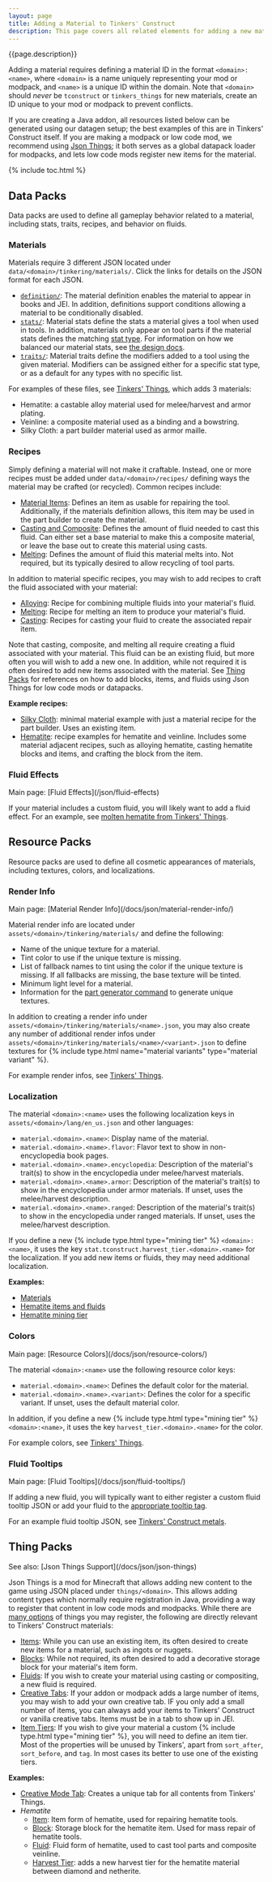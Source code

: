 ```yaml
---
layout: page
title: Adding a Material to Tinkers' Construct
description: This page covers all related elements for adding a new material to Tinkers' Construct.
---
```


{{page.description}}

Adding a material requires defining a material ID in the format `<domain>:<name>`, where `<domain>` is a name uniquely representing your mod or modpack, and `<name>` is a unique ID within the domain. Note that `<domain>` should *never* be `tconstruct` or `tinkers_things` for new materials, create an ID unique to your mod or modpack to prevent conflicts.

If you are creating a Java addon, all resources listed below can be generated using our datagen setup; the best examples of this are in Tinkers' Construct itself. If you are making a modpack or low code mod, we recommend using [Json Things](https://www.curseforge.com/minecraft/mc-mods/json-things); it both serves as a global datapack loader for modpacks, and lets low code mods register new items for the material.

{% include toc.html %}

## Data Packs

Data packs are used to define all gameplay behavior related to a material, including stats, traits, recipes, and behavior on fluids.

### Materials

Materials require 3 different JSON located under `data/<domain>/tinkering/materials/`. Click the links for details on the JSON format for each JSON.

* [`definition/`](/docs/json/materials#definition): The material definition enables the material to appear in books and JEI. In addition, definitions support conditions allowing a material to be conditionally disabled.
* [`stats/`](/docs/json/materials#stats): Material stats define the stats a material gives a tool when used in tools. In addition, materials only appear on tool parts if the material stats defines the matching [stat type](/docs/json/stat-types/). For information on how we balanced our material stats, see [the design docs](/docs/design/#materials).
* [`traits/`](/docs/json/materials#traits): Material traits define the modifiers added to a tool using the given material. Modifiers can be assigned either for a specific stat type, or as a default for any types with no specific list.

For examples of these files, see [Tinkers' Things](https://github.com/SlimeKnights/TinkersThings/tree/1.20/src/data/tinkers_things/tinkering/materials), which adds 3 materials:

* Hematite: a castable alloy material used for melee/harvest and armor plating.
* Veinline: a composite material used as a binding and a bowstring.
* Silky Cloth: a part builder material used as armor maille.

### Recipes

Simply defining a material will not make it craftable. Instead, one or more recipes must be added under `data/<domain>/recipes/` defining ways the material may be crafted (or recycled). Common recipes include:

* [Material Items](/docs/json/recipes/materials/#items): Defines an item as usable for repairing the tool. Additionally, if the materials definition allows, this item may be used in the part builder to create the material.
* [Casting and Composite](/docs/json/recipes/materials/#casting-and-composite): Defines the amount of fluid needed to cast this fluid. Can either set a base material to make this a composite material, or leave the base out to create this material using casts.
* [Melting](/docs/json/recipes/materials/#melting): Defines the amount of fluid this material melts into. Not required, but its typically desired to allow recycling of tool parts.

In addition to material specific recipes, you may wish to add recipes to craft the fluid associated with your material:

* [Alloying](/docs/json/recipes/alloying/): Recipe for combining multiple fluids into your material's fluid.
* [Melting](/docs/json/recipes/item-melting/#item-melting): Recipe for melting an item to produce your material's fluid.
* [Casting](/docs/json/recipes/casting/#item-casting): Recipes for casting your fluid to create the associated repair item.

Note that casting, composite, and melting all require creating a fluid associated with your material. This fluid can be an existing fluid, but more often you will wish to add a new one. In addition, while not required it is often desired to add new items associated with the material. See [Thing Packs](#thing-packs) for references on how to add blocks, items, and fluids using Json Things for low code mods or datapacks.

**Example recipes:**
* [Silky Cloth](https://github.com/SlimeKnights/TinkersThings/blob/1.20/src/data/tinkers_things/recipes/silky_cloth_material.json): minimal material example with just a material recipe for the part builder. Uses an existing item.
* [Hematite](https://github.com/SlimeKnights/TinkersThings/tree/1.20/src/data/tinkers_things/recipes/hematite): recipe examples for hematite and veinline. Includes some material adjacent recipes, such as alloying hematite, casting hematite blocks and items, and crafting the block from the item.

### Fluid Effects
<div class="hatnote" markdown=1>
Main page: [Fluid Effects](/json/fluid-effects)
</div>

If your material includes a custom fluid, you will likely want to add a fluid effect. For an example, see [molten hematite from Tinkers' Things](https://github.com/SlimeKnights/TinkersThings/blob/1.20/src/data/tinkers_things/tinkering/fluid_effects/molten_hematite.json).

## Resource Packs

Resource packs are used to define all cosmetic appearances of materials, including textures, colors, and localizations.

### Render Info
<div class="hatnote" markdown=1>
Main page: [Material Render Info](/docs/json/material-render-info/)
</div>

Material render info are located under `assets/<domain>/tinkering/materials/` and define the following:

* Name of the unique texture for a material.
* Tint color to use if the unique texture is missing.
* List of fallback names to tint using the color if the unique texture is missing. If all fallbacks are missing, the base texture will be tinted.
* Minimum light level for a material.
* Information for the [part generator command](/docs/commands/tinkers/generate-part-textures/) to generate unique textures.

In addition to creating a render info under `assets/<domain>/tinkering/materials/<name>.json`, you may also create any number of additional render infos under `assets/<domain>/tinkering/materials/<name>/<variant>.json` to define textures for {% include type.html name="material variants" type="material variant" %}.

For example render infos, see [Tinkers' Things](https://github.com/SlimeKnights/TinkersThings/tree/1.20/src/assets/tinkers_things/tinkering/materials).

### Localization

The material `<domain>:<name>` uses the following localization keys in `assets/<domain>/lang/en_us.json` and other languages:

* `material.<domain>.<name>`: Display name of the material.
* `material.<domain>.<name>.flavor`: Flavor text to show in non-encyclopedia book pages.
* `material.<domain>.<name>.encyclopedia`: Description of the material's trait(s) to show in the encyclopedia under melee/harvest materials.
* `material.<domain>.<name>.armor`: Description of the material's trait(s) to show in the encyclopedia under armor materials. If unset, uses the melee/harvest description.
* `material.<domain>.<name>.ranged`: Description of the material's trait(s) to show in the encyclopedia under ranged materials. If unset, uses the melee/harvest description.

If you define a new {% include type.html type="mining tier" %} `<domain>:<name>`, it uses the key `stat.tconstruct.harvest_tier.<domain>.<name>` for the localization. If you add new items or fluids, they may need additional localization.

**Examples:**

* [Materials](https://github.com/SlimeKnights/TinkersThings/blob/1.20/src/assets/tinkers_things/lang/en_us.json#L94-L102)
* [Hematite items and fluids](https://github.com/SlimeKnights/TinkersThings/blob/1.20/src/assets/tinkers_things/lang/en_us.json#L66-L74)
* [Hematite mining tier](https://github.com/SlimeKnights/TinkersThings/blob/1.20/src/assets/tinkers_things/lang/en_us.json#L68)

### Colors
<div class="hatnote" markdown=1>
Main page: [Resource Colors](/docs/json/resource-colors/)
</div>

The material `<domain>:<name>` use the following resource color keys:

* `material.<domain>.<name>`: Defines the default color for the material.
* `material.<domain>.<name>.<variant>`: Defines the color for a specific variant. If unset, uses the default material color.

In addition, if you define a new {% include type.html type="mining tier" %} `<domain>:<name>`, it uses the key `harvest_tier.<domain>.<name>` for the color.

For example colors, see [Tinkers' Things](https://github.com/SlimeKnights/TinkersThings/blob/1.20/src/assets/tinkers_things/mantle/colors.json#L20-L25).

### Fluid Tooltips
<div class="hatnote" markdown=1>
Main page: [Fluid Tooltips](/docs/json/fluid-tooltips/)
</div>

If adding a new fluid, you will typically want to either register a custom fluid tooltip JSON or add your fluid to the [appropriate tooltip tag](/docs/json/fluid-tooltips/#unit-tags).

For an example fluid tooltip JSON, see [Tinkers' Construct metals](https://github.com/SlimeKnights/TinkersConstruct/blob/1.20.1/src/generated/resources/assets/tconstruct/mantle/fluid_tooltips/metals.json).

## Thing Packs
<div class="hatnote" markdown=1>
See also: [Json Things Support](/docs/json/json-things)
</div> 

Json Things is a mod for Minecraft that allows adding new content to the game using JSON placed under `things/<domain>`. This allows adding content types which normally require registration in Java, providing a way to register that content in low code mods and modpacks. While there are [many options](https://github.com/gigaherz/JsonThings/blob/master/documentation/Introduction.md) of things you may register, the following are directly relevant to Tinkers' Construct materials:

* [Items](https://github.com/gigaherz/JsonThings/blob/master/documentation/formats/Items.md): While you can use an existing item, its often desired to create new items for a material, such as ingots or nuggets.
* [Blocks](https://github.com/gigaherz/JsonThings/blob/master/documentation/formats/Blocks.md): While not required, its often desired to add a decorative storage block for your material's item form.
* [Fluids](https://github.com/gigaherz/JsonThings/blob/master/documentation/formats/Fluids.md): If you wish to create your material using casting or compositing, a new fluid is required.
* [Creative Tabs](https://github.com/gigaherz/JsonThings/blob/master/documentation/formats/CreativeModeTabs.md): If your addon or modpack adds a large number of items, you may wish to add your own creative tab. IF you only add a small number of items, you can always add your items to Tinkers' Construct or vanilla creative tabs. Items must be in a tab to show up in JEI.
* [Item Tiers](https://github.com/gigaherz/JsonThings/blob/master/documentation/formats/ItemTiers.md): If you wish to give your material a custom {% include type.html type="mining tier" %}, you will need to define an item tier. Most of the properties will be unused by Tinkers', apart from `sort_after`, `sort_before`, and `tag`. In most cases its better to use one of the existing tiers.

**Examples:**

* [Creative Mode Tab](https://github.com/SlimeKnights/TinkersThings/blob/1.20/src/things/tinkers_things/creative_mode_tab/tinkers_things.json): Creates a unique tab for all contents from Tinkers' Things.
* *Hematite*
    * [Item](https://github.com/SlimeKnights/TinkersThings/blob/1.20/src/things/tinkers_things/item/hematite.json): Item form of hematite, used for repairing hematite tools.
    * [Block](https://github.com/SlimeKnights/TinkersThings/blob/1.20/src/things/tinkers_things/block/hematite_block.json): Storage block for the hematite item. Used for mass repair of hematite tools.
    * [Fluid](https://github.com/SlimeKnights/TinkersThings/blob/1.20/src/things/tinkers_things/fluid/molten_hematite.json): Fluid form of hematite, used to cast tool parts and composite veinline.
    * [Harvest Tier](https://github.com/SlimeKnights/TinkersThings/blob/1.20/src/things/tinkers_things/item_tier/hematite.json): adds a new harvest tier for the hematite material between diamond and netherite.